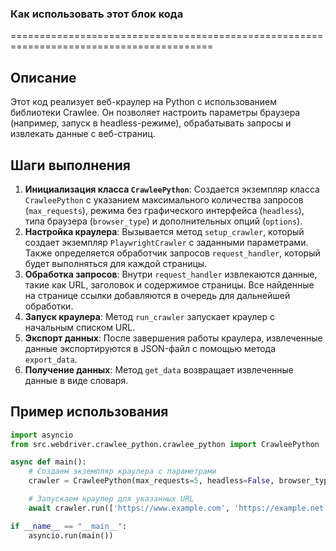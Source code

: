 ### Как использовать этот блок кода
=========================================================================================

Описание
-------------------------
Этот код реализует веб-краулер на Python с использованием библиотеки Crawlee. Он позволяет настроить параметры браузера (например, запуск в headless-режиме), обрабатывать запросы и извлекать данные с веб-страниц.

Шаги выполнения
-------------------------
1. **Инициализация класса `CrawleePython`**: Создается экземпляр класса `CrawleePython` с указанием максимального количества запросов (`max_requests`), режима без графического интерфейса (`headless`), типа браузера (`browser_type`) и дополнительных опций (`options`).
2. **Настройка краулера**: Вызывается метод `setup_crawler`, который создает экземпляр `PlaywrightCrawler` с заданными параметрами. Также определяется обработчик запросов `request_handler`, который будет выполняться для каждой страницы.
3. **Обработка запросов**: Внутри `request_handler` извлекаются данные, такие как URL, заголовок и содержимое страницы. Все найденные на странице ссылки добавляются в очередь для дальнейшей обработки.
4. **Запуск краулера**: Метод `run_crawler` запускает краулер с начальным списком URL.
5. **Экспорт данных**: После завершения работы краулера, извлеченные данные экспортируются в JSON-файл с помощью метода `export_data`.
6. **Получение данных**: Метод `get_data` возвращает извлеченные данные в виде словаря.

Пример использования
-------------------------

```python
import asyncio
from src.webdriver.crawlee_python.crawlee_python import CrawleePython

async def main():
    # Создаем экземпляр краулера с параметрами
    crawler = CrawleePython(max_requests=5, headless=False, browser_type='firefox', options=["--disable-gpu"])

    # Запускаем краулер для указанных URL
    await crawler.run(['https://www.example.com', 'https://example.net'])

if __name__ == "__main__":
    asyncio.run(main())